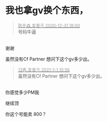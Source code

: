 # 我也拿gv换个东西，


<div class="quote"><blockquote><font size="2"><a href="https://www.hostloc.com/forum.php?mod=redirect&amp;goto=findpost&amp;pid=9771492&amp;ptid=791018" target="_blank"><font color="#999999">陈先森 发表于 2020-12-31 18:00</font></a></font><br />
号码牛逼</blockquote></div><br />
谢谢

虽然没有Cf Partner 想问下这个gv多少出。

<div class="quote"><blockquote><font size="2"><a href="https://www.hostloc.com/forum.php?mod=redirect&amp;goto=findpost&amp;pid=9774495&amp;ptid=791018" target="_blank"><font color="#999999">13香 发表于 2021-1-1 10:56</font></a></font><br />
虽然没有Cf Partner 想问下这个gv多少出。</blockquote></div><br />
你感觉多少PM我

继续顶

你这个号能卖 800？
